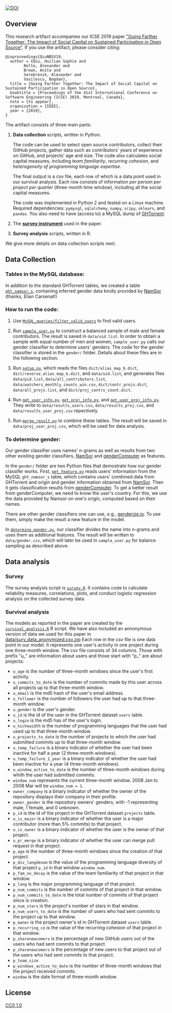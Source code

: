 [![DOI](https://zenodo.org/badge/167657061.svg)](https://zenodo.org/badge/latestdoi/167657061)

## Overview

This research artifact accompanies our ICSE 2019 paper 
["Going Farther Together: The Impact of Social Capital on 
Sustained Participation in Open Source"](https://cmustrudel.github.io/papers/icse19social.pdf).
If you use the artifact, please consider citing:

```
@inproceedings{QiuNBSV19,
  author = {Qiu, Huilian Sophie and 
  		Nolte, Alexander and 
  		Brown, Anita and 
  		Serebrenik, Alexander and 
  		Vasilescu, Bogdan},
  title = {Going Farther Together: The Impact of Social Capital on Sustained Participation in Open Source},
  booktitle = {Proceedings of the 41st International Conference on Software Engineering (ICSE) 2019, Montreal, Canada},
  note = {to appear},
  organization = {IEEE},
  year = {2019},
}
```

The artifact consists of three main parts:

1. **Data collection** scripts, written in Python.

	The code can be used to select open source contributors, collect their GitHub projects, gather data such as contributors’ years of experience on GitHub, and projects’ age and size. The code also calculates social capital measures, including *team familiarity*, *recurring cohesion*, and *heterogeneity of programming language expertise*. 

	The final output is a csv file, each row of which is a data point used in our survival analysis. Each row consists of information *per person per project per quarter* (three-month time window), including all the social capital measures.

	The code was implemented in Python 2 and tested on a Linux machine. Required dependencies: `pymysql`, `sqlalchemy`, `numpy`, `scipy`, `sklearn`, and `pandas`. You also need to have (access to) a MySQL dump of [GHTorrent](http://ghtorrent.org).


2. The [**survey instrument**](https://github.com/CMUSTRUDEL/oss-social-capital-icse2019/blob/master/survey_instrument.pdf) used in the paper.

3. **Survey analysis** scripts, written in R.

We give more details on data collection scripts next.

## Data Collection

### Tables in the MySQL database:

In addition to the standard GHTorrent tables, we created a table 
[`ght_namsor_s`](https://github.com/CMUSTRUDEL/oss-social-capital-icse2019/blob/master/MySQL_queries/ght_namsor_s), containing inferred gender data kindly provided by [NamSor](https://www.namsor.com) (thanks, Elian Carsenat!) 


### How to run the code: 

1. Use [`MySQL_queries/filter_valid_users`](https://github.com/CMUSTRUDEL/oss-social-capital-icse2019/blob/master/MySQL_queries/filter_valid_users) to find valid users. 

2. Run [`sample_user.py`](https://github.com/CMUSTRUDEL/oss-social-capital-icse2019/blob/master/sample_user.py) to construct a balanced sample of male and female contributors. The result is saved in `data/uid.list`.
In order to obtain a sample with equal number of men and women,
`sample_user.py` calls our gender classifier to determine users'
genders.
The code for the gender classifier is stored in the `gender/` folder. 
Details about these files are in the following section.

3. Run [`setup.py`](https://github.com/CMUSTRUDEL/oss-social-capital-icse2019/blob/master/setup.py), which reads the files `dict/alias_map_b.dict`,
`dict/reverse_alias_map_b.dict`, and `data/uid.list`, and generates files
`data/pid.list`, `data/all_contributors.list`,
`data/watchers_monthly_counts_win.csv`, `dict/contr_projs.dict`,
`data/all_projs.list`, and `dict/proj_contrs_count.dict`.

4. Run [`get_user_info.py`](https://github.com/CMUSTRUDEL/oss-social-capital-icse2019/blob/master/get_user_info.py), [`get_proj_info.py`](https://github.com/CMUSTRUDEL/oss-social-capital-icse2019/blob/master/get_proj_info.py), and [`get_user_proj_info.py`](https://github.com/CMUSTRUDEL/oss-social-capital-icse2019/blob/master/get_user_proj_info.py). They write to `data/results_users.csv`, `data/results_proj.csv`, and `data/results_user_proj.csv` repectively.

5. Run [`merge_result.py`](https://github.com/CMUSTRUDEL/oss-social-capital-icse2019/blob/master/merge_result.py) to combine these tables. The result will be saved in `data/proj_user_proj.csv`, which will be used for data analysis.

### To determine gender:

Our gender classifier uses names' n-grams as well as results from 
two other existing gender classifiers, [NamSor](https://www.namsor.com) 
and [genderComputer](https://github.com/tue-mdse/genderComputer) 
as features.

In the `gender/` folder are two Python files that demostrate how 
our gender classifer works.
First, [`get_feature.py`](https://github.com/CMUSTRUDEL/oss-social-capital-icse2019/blob/master/gender/get_feature.py) reads users' 
information from the MySQL `ght_namsor_s` table, which contains 
users' combined data from GHTorrent and origin and gender 
information obtained from [NamSor](https://www.namsor.com). 
Then it gets classification results from [genderComputer](https://github.com/tue-mdse/genderComputer).
To get a better result from genderComputer, we need to know the 
user's country. 
For this, we use the data provided by Namsor on one's origin, 
computed based on their names. 

There are other gender classifiers one can use, e.g., [genderize.io](https://genderize.io). 
To use them, simply make the result a new feature in the model. 

In [`determine_gender.py`](https://github.com/CMUSTRUDEL/oss-social-capital-icse2019/blob/master/gender/determine_gender.py), our 
classifier divides the name into n-grams and uses them as 
additional features.
The result will be written to `data/gender.csv`, which will later 
be used in `sample_user.py` for balance sampling as described above.

## Data analysis

### Survey 

The survey analysis script is [`survey.R`](https://github.com/CMUSTRUDEL/oss-social-capital-icse2019/blob/master/R/survey.R). It contains
code to calculate reliability measures, correlations, plots, and conduct logistic regression analysis on the collected survey data.

### Survival analysis

The models as reported in the paper are created by the
[`survival_analysis.R`](https://github.com/CMUSTRUDEL/oss-social-capital-icse2019/blob/master/R/survival_analysis.R) R script.
We have also included an annonymous version of data we used for this paper in [data/surv_data_anonymized.csv.zip](data/surv_data_anonymized.csv.zip)
Each row in the csv file is one data point in our model. It represents one user's activity in one project during one three-month window.
The csv file consists of 34 columns. Those with prefix "u_" are information about users and those start with "p_" are about projects:
- `u_age` is the number of three-month windows since the user's first activity.
- `u_commits_to_date` is the number of commits made by this user across all projects up to that three-month window.
- `u_email` is the md5 hash of the user's email address.
- `u_follower` is the number of followers the user had up to that three-month window.
- `u_gender` is the user's gender.
- `u_id` is the id of the user in the GHTorrent dataset `users` table.
- `u_login` is the md5 has of the user's login.
- `u_nichewidth` is the number of programming languages that the user had used up to that three-month window.
- `u_projects_to_date` is the number of projects to which the user had submitted commits up to that three-month window.
- `u_temp_failure` is a binary indicator of whether the user had been inactive for half a year (2 three-month windows).
- `u_temp_failure_1_year` is a binary indicator of whether the user had been inactive for a year (4 three-month windows).
- `u_window_active_to_date` is the number of three-month windows during whith the user had submitted commits.
- `window_num` represents the current three-month window. 2008 Jan to 2008 Mar will be `window_num = 1`.
- `owner_company` is a binary indicator of whether the owner of the repository displays their company in their profile.
- `owner_gender` is the repository owners' genders, with -1 representing male, 1 female, and 0 unknown.
- `p_id` is the id of the project in the GHTorrent dataset `projects` table.
- `u_is_major` is a binary indicator of whether the user is a major contributor (more than 5% commits) to that project.
- `u_is_owner` is a binary indicator of whether the user is the owner of that project.
- `u_pr_merge` is a binary indicator of whether the user can merge pull request in that project.
- `p_age` is the number of three-month windows since the creation of that project.
- `p_div_langdenom` is the value of the programming language diversity of that project `p_id` in that window `window_num`.
- `p_fam_no_decay` is the value of the team familiarity of that project in that window.
- `p_lang` is the major programming language of that project.
- `p_num_commits` is the number of commits of that project in that window.
- `p_num_commits_to_date` is the total number of commits of that project since is creation.
- `p_num_stars` is the project's number of stars in that window.
- `p_num_users_to_date` is the number of users who had sent commits to the project up to that window.
- `p_owner` is the project owner's id in GHTorrent dataset `users` table.
- `p_recurring_co` is the value of the recurring cohesion of that project in that window.
- `p_sharenewcomers` is the percentage of new GitHub users out of the users who had sent commits to that project.
- `p_sharenewcomers` is the percentage of new users to that project out of the users who had sent commits to that project.
- `p_team_size`
- `p_windows_active_to_date` is the number of three-month windows that the project received commits.
- `window` is the date format of three-month window.

## License

[CC0 1.0](https://creativecommons.org/publicdomain/zero/1.0/)
